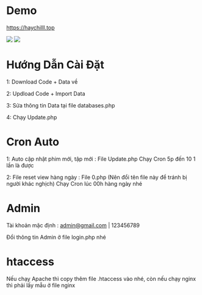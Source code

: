 # Demo
https://haychilll.top

<img src="https://github.com/hh-api/zophim/blob/main/0.png?raw=true"/>

<img src="https://github.com/hh-api/zophim/blob/main/0.jpg?raw=true"/>

# Hướng Dẫn Cài Đặt
1: Download Code + Data về

2: Updload Code + Import Data

3: Sửa thông tin Data tại file databases.php

4: Chạy Update.php

# Cron Auto
1: Auto cập nhật phim mới, tập mới : File Update.php Chạy Cron 5p đến 10 1 lần là được

2: File reset view hàng ngày : File 0.php (Nên đổi tên file này để tránh bị người khác nghịch) Chạy Cron lúc 00h hàng ngày nhé

# Admin
Tài khoản mặc định : admin@gmail.com | 123456789

Đổi thông tin Admin ở file login.php nhé

# htaccess
Nếu chạy Apache thì copy thêm file .htaccess vào nhé, còn nếu chạy nginx thì phải lấy mẫu ở file nginx
